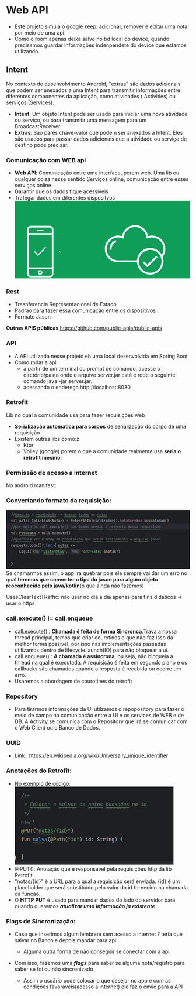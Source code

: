 # Web API

- Este projeto simula o google keep: adicionar, remover e editar uma nota por meio de uma api.
- Como o room apenas deixa salvo no bd local do device, quando precisamos guardar informações
  indenpendete do device que estamos utilizando.

## Intent

No contexto de desenvolvimento Android, "extras" são dados adicionais que podem ser anexados a uma
Intent para transmitir informações entre diferentes componentes da aplicação, como atividades (
Activities) ou serviços (Services).

- **Intent**: Um objeto Intent pode ser usado para iniciar uma nova atividade ou serviço, ou para
  transmitir uma mensagem para um BroadcastReceiver.
- **Extras**: São pares chave-valor que podem ser anexados à Intent. Eles são usados para passar
  dados
  adicionais que a atividade ou serviço de destino pode precisar.

### Comunicação com WEB api

- **Web API**: Comunicação entre uma interface, porem web. Uma lib ou qualquer coisa nesse sentido
  Serviços online, comunicação entre esses serviços online.
- Garantir que os dados fique acessiveis
- Trafegar dados em diferentes dispositvos
  ![img.png](img.png)

### Rest

- Trasnferencia Representacional de Estado
- Padrão para fazer essa comunicação entre os dispositivos
- Formato Jason

**Outras APIS públicas** https://github.com/public-apis/public-apis

### API

- A API utilizada nesse projeto eh uma local desenvolvida em Spring Boot
- Como rodar a api:
    - a partir de um terminal ou prompt de comando, acesse o diretório/pasta onde o arquivo
      server.jar está e rode o seguinte comando java -jar server.jar.
    - acessando o endereço http://localhost:8080

### Retrofit

Lib no qual a comunidade usa para fazer requisições web

- **Serialização automatica para corpos** de serialização do corpo de uma requisição
- Existem outras libs como:z
    - Ktor
    - Volley (google)
      porem o que a comunidade realmente usa **seria o retrofit mesmo**!

### Permissão de acesso a internet

No android manifest:
<uses-permission android:name="android.permission.INTERNET" />

### Convertando formato da requisição:

![img_1.png](img_1.png)
Se chamarmos assim, o app irá quebrar pois ele sempre vai dar um erro no qual **teremos que
converter o tipo do jason para algum objeto reoconhecido pelo java/kotlin**(o que ainda não fazemos)

UsesClearTextTRaffic: não usar no dia a dia apenas para fins didaticos -> usar o https

### call.execute() != call.enqueue

- call.execute() : **Chamada é feita de forma Sincronca**.Trava a nossa thread principal, temos que
  criar courotines o que não faz isso da melhor forma possivel, por isso nas implementações passadas
  utilizamos dentro de lifecycle.launch(IO) para não bloquear a ui.
- call.enqueue() :  **A chamada é assíncrona**, ou seja, não bloqueia a thread na qual é executada.
  A
  requisição é feita em segundo plano e os callbacks são chamados quando a resposta é recebida ou
  ocorre um erro.
- Usaremos a abordagem de courotines do retrofit

### Repository

- Para tirarmos informações da UI utilzamos o repopository para fazer o meio de campo na comunicação
  entre a UI e os services de WEB e de DB. A Activity se comunica com o Repository que irá se
  comunicar com o Web Client ou o Banco de Dados.

### UUID

- Link : https://en.wikipedia.org/wiki/Universally_unique_identifier

### Anotações do Retrofit:

- No exemplo de código:
  ![img_2.png](img_2.png)
- @PUT(): Anotação que é responsavel pela requisições http da lib Retrofit
- "notas/{id}" é a URL para a qual a requisição será enviada. {id} é um placeholder que será
  substituído pelo valor do id fornecido na chamada da função.
- O **HTTP PUT** é usado para mandar dados do lado do servidor para quando queremos **_atualizar uma
  informação ja existente_**

### Flags de Sincronização:

- Caso que inserimos algum lembrete sem acesso a internet ? teria que salvar no Banco e depois
  mandar para api.
    - Alguma outra forma de não conseguir se conectar com a api.

- Com isso, fazemos uma **_flags_** para saber se alguma nota/registro para saber se foi ou não
  sincronizado
    - Assim o usuário pode colocar o que desejar no app e com as condições favoraveis(acesso a
      internet) ele faz o envio para a API